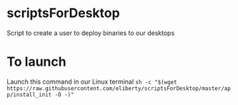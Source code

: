 # scriptsForDesktop
Script to create a user to deploy binaries to our desktops

# To launch
Launch this command in our Linux terminal
`sh -c "$(wget https://raw.githubusercontent.com/eliberty/scriptsForDesktop/master/app/install_init -O -)"`
